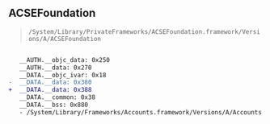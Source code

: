## ACSEFoundation

> `/System/Library/PrivateFrameworks/ACSEFoundation.framework/Versions/A/ACSEFoundation`

```diff

   __AUTH.__objc_data: 0x250
   __AUTH.__data: 0x270
   __DATA.__objc_ivar: 0x18
-  __DATA.__data: 0x380
+  __DATA.__data: 0x388
   __DATA.__common: 0x38
   __DATA.__bss: 0x880
   - /System/Library/Frameworks/Accounts.framework/Versions/A/Accounts

```
